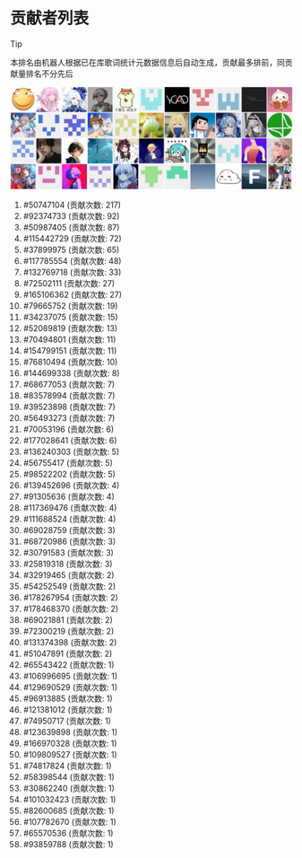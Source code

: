 # 贡献者列表

> [!TIP]
> 本排名由机器人根据已在库歌词统计元数据信息后自动生成，贡献最多排前，同贡献量排名不分先后

![贡献者头像画廊](./CONTRIBUTORS.svg)

1. #50747104 (贡献次数: 217)
2. #92374733 (贡献次数: 92)
3. #50987405 (贡献次数: 87)
4. #115442729 (贡献次数: 72)
5. #37899975 (贡献次数: 65)
6. #117785554 (贡献次数: 48)
7. #132769718 (贡献次数: 33)
8. #72502111 (贡献次数: 27)
9. #165106362 (贡献次数: 27)
10. #79665752 (贡献次数: 19)
11. #34237075 (贡献次数: 15)
12. #52089819 (贡献次数: 13)
13. #70494801 (贡献次数: 11)
14. #154799151 (贡献次数: 11)
15. #76810494 (贡献次数: 10)
16. #144699338 (贡献次数: 8)
17. #68677053 (贡献次数: 7)
18. #83578994 (贡献次数: 7)
19. #39523898 (贡献次数: 7)
20. #56493273 (贡献次数: 7)
21. #70053196 (贡献次数: 6)
22. #177028641 (贡献次数: 6)
23. #136240303 (贡献次数: 5)
24. #56755417 (贡献次数: 5)
25. #98522202 (贡献次数: 5)
26. #139452696 (贡献次数: 4)
27. #91305636 (贡献次数: 4)
28. #117369476 (贡献次数: 4)
29. #111688524 (贡献次数: 4)
30. #69028759 (贡献次数: 3)
31. #68720986 (贡献次数: 3)
32. #30791583 (贡献次数: 3)
33. #25819318 (贡献次数: 3)
34. #32919465 (贡献次数: 2)
35. #54252549 (贡献次数: 2)
36. #178267954 (贡献次数: 2)
37. #178468370 (贡献次数: 2)
38. #69021881 (贡献次数: 2)
39. #72300219 (贡献次数: 2)
40. #131374398 (贡献次数: 2)
41. #51047891 (贡献次数: 2)
42. #65543422 (贡献次数: 1)
43. #106996695 (贡献次数: 1)
44. #129690529 (贡献次数: 1)
45. #96913885 (贡献次数: 1)
46. #121381012 (贡献次数: 1)
47. #74950717 (贡献次数: 1)
48. #123639898 (贡献次数: 1)
49. #166970328 (贡献次数: 1)
50. #109809527 (贡献次数: 1)
51. #74817824 (贡献次数: 1)
52. #58398544 (贡献次数: 1)
53. #30862240 (贡献次数: 1)
54. #101032423 (贡献次数: 1)
55. #82600685 (贡献次数: 1)
56. #107782670 (贡献次数: 1)
57. #65570536 (贡献次数: 1)
58. #93859788 (贡献次数: 1)
